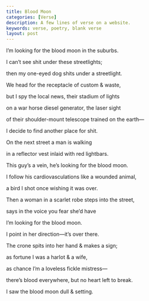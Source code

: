 ```yaml
---
title: Blood Moon
categories: [Verse]
description: A few lines of verse on a website.
keywords: verse, poetry, blank verse
layout: post
---
```


<p class="hanging">I’m looking for the blood moon in the suburbs.</p>
<p class="hanging">I can’t see shit under these streetlights;</p>
<p class="hanging">then my one-eyed dog shits under a streetlight.</p>
<p class="hanging">We head for the receptacle of custom & waste,</p>
<p class="hanging">but I spy the local news, their stadium of lights</p>
<p class="hanging">on a war horse diesel generator, the laser sight</p>
<p class="hanging">of their shoulder-mount telescope trained on the earth—</p>
<p class="hanging">I decide to find another place for shit.</p>
<p class="hanging">On the next street a man is walking</p>
<p class="hanging">in a reflector vest inlaid with red lightbars.</p>
<p class="hanging">This guy’s a vein, he’s looking for the blood moon.</p>
<p class="hanging">I follow his cardiovasculations like a wounded animal,</p>
<p class="hanging">a bird I shot once wishing it was over.</p>
<p class="hanging">Then a woman in a scarlet robe steps into the street,</p>
<p class="hanging">says in the voice you fear she’d have</p>
<p class="hanging">I’m looking for the blood moon.</p>
<p class="hanging">I point in her direction—it’s over there.</p>
<p class="hanging">The crone spits into her hand & makes a sign;</p>
<p class="hanging">as fortune I was a harlot & a wife,</p>
<p class="hanging">as chance I’m a loveless fickle mistress—</p>
<p class="hanging">there’s blood everywhere, but no heart left to break.</p>
<p class="hanging">I saw the blood moon dull & setting.</p>
